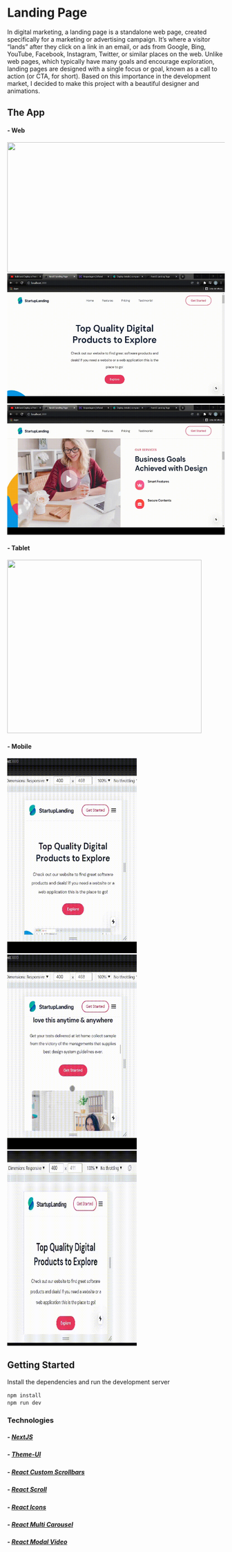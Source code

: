 # Landing Page

In digital marketing, a landing page is a standalone web page, created specifically for a marketing or advertising campaign. It’s where a visitor “lands” after they click on a link in an email, or ads from Google, Bing, YouTube, Facebook, Instagram, Twitter, or similar places on the web. Unlike web pages, which typically have many goals and encourage exploration, landing pages are designed with a single focus or goal, known as a call to action (or CTA, for short). Based on this importance in the development market, I decided to make this project with a beautiful designer and animations.

## The App

#### - Web

<div alignItem="end" justfyContent="spaceBetween"> 
  <img width="550" height="300" src="src/assets/GIF/video 1.gif">
  <img width="550" height="300" src="src/assets/GIF/video 2.gif">
  <img width="550" height="300" src="src/assets/GIF/video 3.gif">
 </div> 
 
 
 
#### - Tablet

<div alignItem="end" justfyContent="spaceBetween"> 
  <img width="450" height="400" src="src/assets/GIF/tablet.gif">
 </div>
 
 #### - Mobile

<div alignItem="end" justfyContent="spaceBetween"> 
  <img width="300" height="450" src="src/assets/GIF/mobile 1.gif">
  <img width="300" height="450" src="src/assets/GIF/mobile 2.gif">
  <img width="300" height="450" src="src/assets/GIF/mobile 3.gif">
 </div> 

## Getting Started

Install the dependencies and run the development server

```bash
npm install
npm run dev
```

### Technologies

##### - [NextJS](https://nextjs.org/)
##### - [Theme-UI](https://theme-ui.com/)
##### - [React Custom Scrollbars](https://www.npmjs.com/package/react-custom-scrollbars)
##### - [React Scroll](https://www.npmjs.com/package/react-scroll)
##### - [React Icons](https://react-icons.github.io/react-icons/)
##### - [React Multi Carousel](https://www.npmjs.com/package/react-multi-carousel)
##### - [React Modal Video](https://www.npmjs.com/package/react-modal-video)
